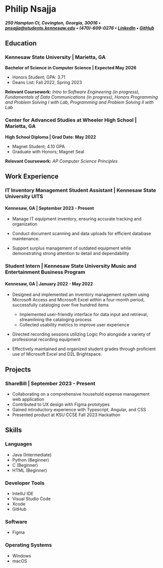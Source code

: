 # Philip Nsajja
##### 250 Hampton Ct, Covington, Georgia, 30016 • [pnsajja@students.kennesaw.edu](mailto:pnsajja@students.kennesaw.edu) • (470)-609-0276 • [LinkedIn](https://www.linkedin.com/in/philipzn) • [GitHub](https://github.com/PhilipZN)

## Education

### Kennesaw State University | Marietta, GA

**Bachelor of Science in Computer Science  |  Expected May 2026**
 - Honors Student; GPA: 3.71
- Deans List: Fall 2022, Spring 2023

**Relevant Coursework:**  _Intro to Software Engineering (in progress), Fundamentals of Data Communications (in progress), Honors Programming and Problem Solving I with Lab, Programming and Problem Solving II with Lab_

### Center for Advanced Studies at Wheeler High School | Marietta, GA<span style="float: right;">
**High School Diploma | Grad Date: May 2022**
- Magnet Student; 4.10 GPA
- Graduate with Honors; Magnet Seal

**Relevant Coursework:** _AP Computer Science Principles_

##  Work Experience 

### **IT Inventory Management Student Assistant | Kennesaw State University UITS**

#### Kennesaw, GA | September 2023 - Present

- Manage IT equipment inventory, ensuring accurate tracking and organization
  
- Conduct document scanning and data uploads for efficient database maintenance.
  
- Support surplus management of outdated equipment while demonstrating strong attention to detail and dependability
  

### **Student Intern | Kennesaw State University Music and Entertainment Business Program** 
#### Kennesaw, GA | January 2022 - May 2022

-   Designed and implemented an inventory management system using Microsoft Access and Microsoft Excel within a four-month period, successfully cataloging over five hundred items
	
	- Implemented user-friendly interface for data input and retrieval, streamlining the cataloging process
	- Collected usability metrics to improve user experience
    
- Directed recording sessions utilizing Logic Pro alongside a variety of professional recording equipment
	
- Effectively maintained and organized student grades through proficient use of Microsoft Excel and D2L Brightspace.
  

## Projects

### ShareBill | September 2023 - Present
-  Collaborating on a comprehensive household expense management web application 
- Contributed to UX design with Figma prototypes
- Gained introductory experience with Typescript, Angular, and CSS
- Presented product at KSU CCSE Fall 2023 Hackathon
  

## Skills 

### Languages
- Java (Intermediate)
- Python (Beginner)
- C (Beginner)
- HTML (Beginner)
### Developer Tools
- IntelliJ IDE
- Visual Studio Code
- Xcode
- GitHub
### Software
- Figma
### Operating Systems
- Windows
- macOS                     
